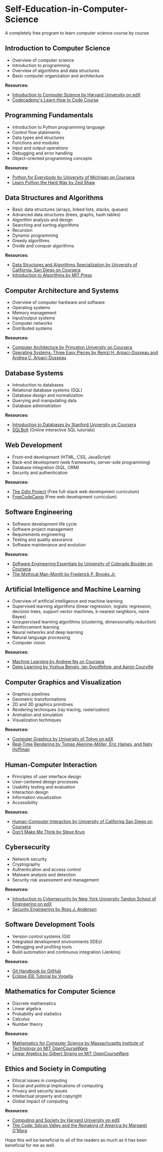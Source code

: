 # Self-Education-in-Computer-Science
A completely free program to learn computer science course by course

## Introduction to Computer Science
- Overview of computer science
- Introduction to programming
- Overview of algorithms and data structures
- Basic computer organization and architecture

**Resources:**
- [Introduction to Computer Science by Harvard University on edX](https://www.edx.org/course/cs50s-introduction-to-computer-science)
- [Codecademy's Learn How to Code Course](https://www.codecademy.com/learn/paths/computer-science)

## Programming Fundamentals
- Introduction to Python programming language
- Control flow statements
- Data types and structures
- Functions and modules
- Input and output operations
- Debugging and error handling
- Object-oriented programming concepts

**Resources:**
- [Python for Everybody by University of Michigan on Coursera](https://www.coursera.org/specializations/python)
- [Learn Python the Hard Way by Zed Shaw](https://learncodethehardway.org/python/)

## Data Structures and Algorithms
- Basic data structures (arrays, linked lists, stacks, queues)
- Advanced data structures (trees, graphs, hash tables)
- Algorithm analysis and design
- Searching and sorting algorithms
- Recursion
- Dynamic programming
- Greedy algorithms
- Divide and conquer algorithms

**Resources:**
- [Data Structures and Algorithms Specialization by University of California, San Diego on Coursera](https://www.coursera.org/specializations/data-structures-algorithms)
- [Introduction to Algorithms by MIT Press](https://mitpress.mit.edu/books/introduction-algorithms-third-edition)

## Computer Architecture and Systems
- Overview of computer hardware and software
- Operating systems
- Memory management
- Input/output systems
- Computer networks
- Distributed systems

**Resources:**
- [Computer Architecture by Princeton University on Coursera](https://www.coursera.org/learn/comparch)
- [Operating Systems: Three Easy Pieces by Remzi H. Arpaci-Dusseau and Andrea C. Arpaci-Dusseau](http://pages.cs.wisc.edu/~remzi/OSTEP/)

## Database Systems
- Introduction to databases
- Relational database systems (SQL)
- Database design and normalization
- Querying and manipulating data
- Database administration

**Resources:**
- [Introduction to Databases by Stanford University on Coursera](https://www.coursera.org/learn/intro-to-databases)
- [SQLBolt](https://sqlbolt.com/) (Online interactive SQL tutorials)

## Web Development
- Front-end development (HTML, CSS, JavaScript)
- Back-end development (web frameworks, server-side programming)
- Database integration (SQL, ORM)
- Security and authentication

**Resources:**
- [The Odin Project](https://www.theodinproject.com/) (Free full-stack web development curriculum)
- [FreeCodeCamp](https://www.freecodecamp.org/) (Free web development curriculum)

## Software Engineering
- Software development life cycle
- Software project management
- Requirements engineering
- Testing and quality assurance
- Software maintenance and evolution

**Resources:**
- [Software Engineering Essentials by University of Colorado Boulder on Coursera](https://www.coursera.org/learn/software-engineering-essentials)
- [The Mythical Man-Month by Frederick P. Brooks Jr.](https://www.amazon.com/Mythical-Man-Month-Software-Engineering-Anniversary/dp/0201835959)

## Artificial Intelligence and Machine Learning
- Overview of artificial intelligence and machine learning
- Supervised learning algorithms (linear regression, logistic regression, decision trees, support vector machines, k-nearest neighbors, naive Bayes)
- Unsupervised learning algorithms (clustering, dimensionality reduction)
- Reinforcement learning
- Neural networks and deep learning
- Natural language processing
- Computer vision

**Resources:**
- [Machine Learning by Andrew Ng on Coursera](https://www.coursera.org/learn/machine-learning)
- [Deep Learning by Yoshua Bengio, Ian Goodfellow, and Aaron Courville](https://www.deeplearningbook.org/)

## Computer Graphics and Visualization
- Graphics pipelines
- Geometric transformations
- 2D and 3D graphics primitives
- Rendering techniques (ray tracing, rasterization)
- Animation and simulation
- Visualization techniques

**Resources:**
- [Computer Graphics by University of Tokyo on edX](https://www.edx.org/course/computer-graphics-3)
- [Real-Time Rendering by Tomas Akenine-Möller, Eric Haines, and Naty Hoffman](https://www.realtimerendering.com/)

## Human-Computer Interaction
- Principles of user interface design
- User-centered design processes
- Usability testing and evaluation
- Interaction design
- Information visualization
- Accessibility

**Resources:**
- [Human-Computer Interaction by University of California San Diego on Coursera](https://www.coursera.org/specializations/human-computer-interaction)
- [Don't Make Me Think by Steve Krug](https://www.sensible.com/dmmt.html)

## Cybersecurity
- Network security
- Cryptography
- Authentication and access control
- Malware analysis and detection
- Security risk assessment and management

**Resources:**
- [Introduction to Cybersecurity by New York University Tandon School of Engineering on edX](https://www.edx.org/course/introduction-to-cybersecurity-2)
- [Security Engineering by Ross J. Anderson](https://www.cl.cam.ac.uk/~rja14/book.html)

## Software Development Tools
- Version control systems (Git)
- Integrated development environments (IDEs)
- Debugging and profiling tools
- Build automation and continuous integration (Jenkins)

**Resources:**
- [Git Handbook by GitHub](https://guides.github.com/introduction/git-handbook/)
- [Eclipse IDE Tutorial by Vogella](https://www.vogella.com/tutorials/Eclipse/article.html)

## Mathematics for Computer Science
- Discrete mathematics
- Linear algebra
- Probability and statistics
- Calculus
- Number theory

**Resources:**
- [Mathematics for Computer Science by Massachusetts Institute of Technology on MIT OpenCourseWare](https://ocw.mit.edu/courses/electrical-engineering-and-computer-science/6-042j-mathematics-for-computer-science-fall-2005/)
- [Linear Algebra by Gilbert Strang on MIT OpenCourseWare](https://ocw.mit.edu/courses/mathematics/18-06-linear-algebra-spring-2010/)

## Ethics and Society in Computing
- Ethical issues in computing
- Social and political implications of computing
- Privacy and security issues
- Intellectual property and copyright
- Global impact of computing

**Resources:**
- [Computing and Society by Harvard University on edX](https://www.edx.org/course/computing-and-society-2)
- [The Code: Silicon Valley and the Remaking of America by Margaret O'Mara](https://www.amazon.com/Code-Silicon-Valley-Remaking-America/dp/0399562185)

Hope this will be beneficial to all of the readers as much as it has been beneficial for me as well. 
